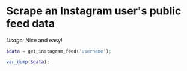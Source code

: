 # Scrape an Instagram user's public feed data

*Usage:* Nice and easy!

```php
$data = get_instagram_feed('username');

var_dump($data);
```
